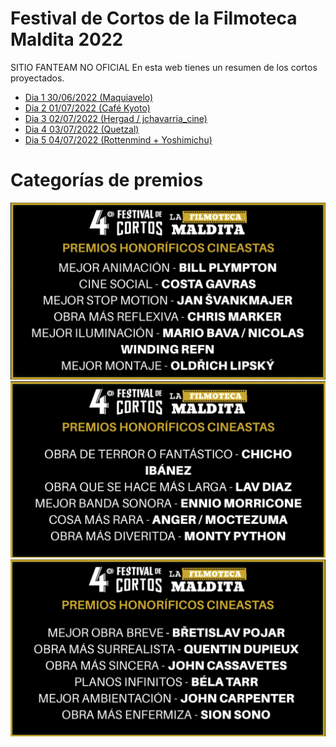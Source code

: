 # Festival de Cortos de la Filmoteca Maldita 2022
SITIO FANTEAM NO OFICIAL 
En esta web tienes un resumen de los cortos proyectados.

- [Dia 1 30/06/2022 (Maquiavelo)](01/ficha.md)
- [Dia 2 01/07/2022 (Café Kyoto)](02/ficha.md)
- [Dia 3 02/07/2022 (Hergad / jchavarria_cine)](03/ficha.md)
- [Dia 4 03/07/2022 (Quetzal)](04/ficha.md)
- [Dia 5 04/07/2022 (Rottenmind + Yoshimichu)](05/ficha.md)

# Categorías de premios

![](premios01.png)  
![](premios02.png)  
![](premios03.png)  
